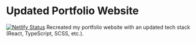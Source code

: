 # Updated Portfolio Website
[![Netlify Status](https://api.netlify.com/api/v1/badges/bca4abfa-9041-44bc-adca-2ff576c4d1ec/deploy-status)](https://app.netlify.com/sites/noeldesmaraisportfolio/deploys)
Recreated my portfolio website with an updated tech stack (React, TypeScript, SCSS, etc.).
